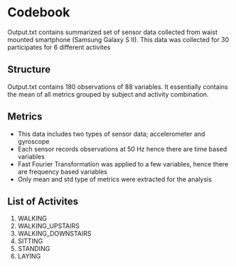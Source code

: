 # Codebook
Output.txt contains summarized set of sensor data collected from waist mounted smartphone (Samsung Galaxy S II). 
This data was collected for 30 participates for 6 different activites

## Structure
Output.txt contains 180 observations of 88 variables. It essentially contains the mean of all metrics grouped by subject and activity combination.

## Metrics
* This data includes two types of sensor data; accelerometer and gyroscope
* Each sensor records observations at 50 Hz hence there are time based variables
* Fast Fourier Transformation was applied to a few variables, hence there are frequency based variables
* Only mean and std type of metrics were extracted for the analysis

## List of Activites
1. WALKING
2. WALKING_UPSTAIRS
3. WALKING_DOWNSTAIRS
4. SITTING
5. STANDING
6. LAYING
